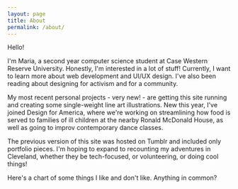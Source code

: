 ```yaml
---
layout: page
title: About
permalink: /about/
---
```

Hello! 

I'm Maria, a second year computer science student at Case Western Reserve University. 
Honestly, I'm interested in a lot of stuff! Currently, I want to learn more about web development and UI/UX design. I've also been reading about designing for activism and for a community. 

My most recent personal projects - very new! - are getting this site running and creating some single-weight line art illustrations. New this year, I've joined Design for America, where we're working on streamlining how food is served to families of ill children at the nearby Ronald McDonald House, as well as going to improv contemporary dance classes. 

The previous version of this site was hosted on Tumblr and included only portfolio pieces. I'm hoping to expand to recounting my adventures in Cleveland, whether they be tech-focused, or volunteering, or doing cool things!

Here's a chart of some things I like and don't like. Anything in common?

